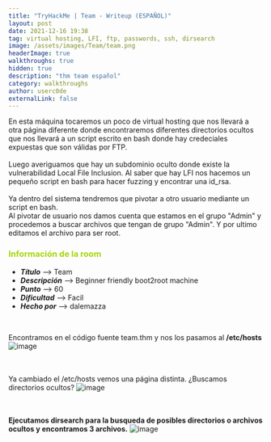```yaml
---
title: "TryHackMe | Team - Writeup (ESPAÑOL)"
layout: post
date: 2021-12-16 19:38
tag: virtual hosting, LFI, ftp, passwords, ssh, dirsearch
image: /assets/images/Team/team.png
headerImage: true
walkthroughs: true
hidden: true
description: "thm team español"
category: walkthroughs
author: userc0de
externalLink: false
---
```

En esta máquina tocaremos un poco de virtual hosting que nos llevará a otra página diferente donde encontraremos diferentes directorios ocultos
que nos llevará a un script escrito en bash donde hay credeciales expuestas que son válidas por FTP.<br>
<br>
Luego averiguamos que hay un subdominio oculto donde existe la vulnerabilidad Local File Inclusion. Al saber que hay LFI nos hacemos un pequeño script en bash para hacer fuzzing y encontrar una id_rsa.<br>
<br>
Ya dentro del sistema tendremos que pivotar a otro usuario mediante un script en bash.<br>
Al pivotar de usuario nos damos cuenta que estamos en el grupo "Admin" y procedemos a buscar archivos que tengan de grupo "Admin". Y por ultimo editamos el archivo para ser root.

<h3 style="color: #a6d608;"><b>Información de la room</b></h3>
    
- ***Título*** --> Team
- ***Descripción*** --> Beginner friendly boot2root machine
- ***Punto*** --> 60
- ***Dificultad*** --> Facil
- ***Hecho por*** --> dalemazza


<br>


Encontramos en el código fuente team.thm y nos los pasamos al **/etc/hosts**
![image](https://user-images.githubusercontent.com/43649283/146434943-fc9cd78e-37d5-4f8d-96ec-0c57b3e1d157.png)

<br><br>
Ya cambiado el /etc/hosts vemos una página distinta. ¿Buscamos directorios ocultos?
![image](https://user-images.githubusercontent.com/43649283/146435730-402dd8d3-fa49-431e-ab48-5cd2823ad72a.png)

<br><br>
**Ejecutamos dirsearch para la busqueda de posibles directorios o archivos ocultos y encontramos 3 archivos.**
![image](https://user-images.githubusercontent.com/43649283/146436509-0288bd6a-7824-4a18-bede-0a7a9dd9090c.png)


